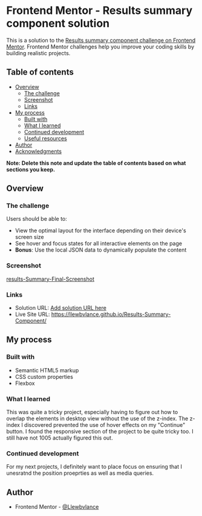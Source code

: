 # Frontend Mentor - Results summary component solution

This is a solution to the [Results summary component challenge on Frontend Mentor](https://www.frontendmentor.io/challenges/results-summary-component-CE_K6s0maV). Frontend Mentor challenges help you improve your coding skills by building realistic projects. 

## Table of contents

- [Overview](#overview)
  - [The challenge](#the-challenge)
  - [Screenshot](#screenshot)
  - [Links](#links)
- [My process](#my-process)
  - [Built with](#built-with)
  - [What I learned](#what-i-learned)
  - [Continued development](#continued-development)
  - [Useful resources](#useful-resources)
- [Author](#author)
- [Acknowledgments](#acknowledgments)

**Note: Delete this note and update the table of contents based on what sections you keep.**

## Overview

### The challenge

Users should be able to:

- View the optimal layout for the interface depending on their device's screen size
- See hover and focus states for all interactive elements on the page
- **Bonus**: Use the local JSON data to dynamically populate the content

### Screenshot

[results-Summary-Final-Screenshot](<Screenshot 2023-09-20 165653-1.png>)


### Links

- Solution URL: [Add solution URL here](https://your-solution-url.com)
- Live Site URL: https://llewbvlance.github.io/Results-Summary-Component/

## My process

### Built with

- Semantic HTML5 markup
- CSS custom properties
- Flexbox



### What I learned

This was quite a tricky project, especially having to figure out how to overlap the elements in desktop view without the use of the z-index. The z-index I discovered prevented the use of hover effects on my "Continue" button. I found the responsive section of the project to be quite tricky too. I still have not 1005 actually figured this out. 

### Continued development

For my next projects, I definitely want to place focus on ensuring that I unesratnd the position proeprties as well as media queries. 


## Author

- Frontend Mentor - [@Llewbvlance](https://www.frontendmentor.io/profile/Llewbvlance)


